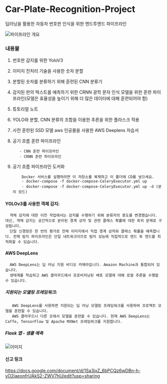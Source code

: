 # Car-Plate-Recognition-Project
딥러닝을 활용한 자동차 번호판 인식을 위한 엔드투엔드 파이프라인

![파이프라인 개요](/imgs/INFO7374%20CarPlate%20Pipeline%20v2.0.png)

### 내용물
  1. 번호판 감지를 위한 YoloV3
  2. 이미지 전처리 기술을 사용한 숫자 분할
  3. 분할된 숫자를 분류하기 위해 훈련된 CNN 분류기
  4. 감지된 판의 텍스트를 예측하기 위한 CRNN 광학 문자 인식 모델을 위한 훈련 파이프라인(모델은 효율성을 높이기 위해 더 많은 데이터에 대해 훈련되어야 함)
  5. 튜토리얼 노트
  6. YOLO와 분할, CNN 분류의 조합을 이용한 추론을 위한 플라스크 적용
  7. 사전 훈련된 SSD 모델 aws 인공물을 사용한 AWS Deeplens 자습서
  8. 공기 흐름 훈련 파이프라인
           
            - CNN 훈련 파이프라인
            - CRNN 훈련 파이프라인
  9. 공기 흐름 파이프라인 도커화
            
             Docker 서비스를 실행하려면 이 저장소를 복제하고 이 폴더에 CD를 넣으세요.
             - docker-compose -f docker-compose-CeleryExecutor.yml up
             - docker-compose -f docker-compose-CeleryExecutor.yml up -d (분리 모드)
 
#### YOLOv3를 사용한 객체 감지:
      객체 감지에 대한 이전 작업에서는 감지를 수행하기 위해 분류자의 용도를 변경했습니다. 대신, 객체 감지는 공간적으로 분리된 경계 상자 및 관련 클래스 확률에 대한 회귀 문제로 구성됩니다.
      단일 신경망은 한 번의 평가로 전체 이미지에서 직접 경계 상자와 클래스 확률을 예측합니다. 전체 탐지 파이프라인은 단일 네트워크이므로 탐지 성능에 직접적으로 엔드 투 엔드를 최적화할 수 있습니다.
 
#### AWS DeepLens
      AWS DeepLens는 딥 러닝 지원 비디오 카메라입니다. Amazon Machine과 통합되어 있습니다.
      생태계를 학습하고 AWS 클라우드에서 프로비저닝된 배포 모델에 대해 로컬 추론을 수행할 수 있습니다.
     
##### 지원되는 모델링 프레임워크:
       AWS DeepLens를 사용하면 지원되는 딥 러닝 모델링 프레임워크를 사용하여 프로젝트 모델을 훈련할 수 있습니다.
       AWS 클라우드나 다른 곳에서 모델을 훈련할 수 있습니다. 현재 AWS DeepLens는 Caffe, TensorFlow 및 Apache MXNet 프레임워크를 지원합니다.
      
##### Flask 앱 - 샘플 예측

![이미지](https://user-images.githubusercontent.com/37238004/70835944-a65f0380-1dcc-11ea-8def-d4bda672fbf8.png)
      
      
#### 신고 링크
https://docs.google.com/document/d/1Sa3jxZ_6bPCQz6wDBn-h-yO2jaeonfrUAkS2-ZWV7hU/edit?usp=sharing